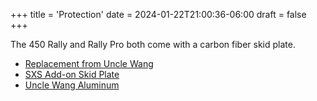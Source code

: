 +++
title = 'Protection'
date = 2024-01-22T21:00:36-06:00
draft = false
+++

The 450 Rally and Rally Pro both come with a carbon fiber skid plate.

- [Replacement from Uncle Wang](https://unclewang.net/products/450rally-carbon-fiber-bottom-guard)
- [SXS Add-on Skid Plate](https://www.kovemotousa.com/store/p/sxs-add-on-skid-plate)
- [Uncle Wang Aluminum](https://unclewang.net/products/kove-450rally-aluminum-guard)
